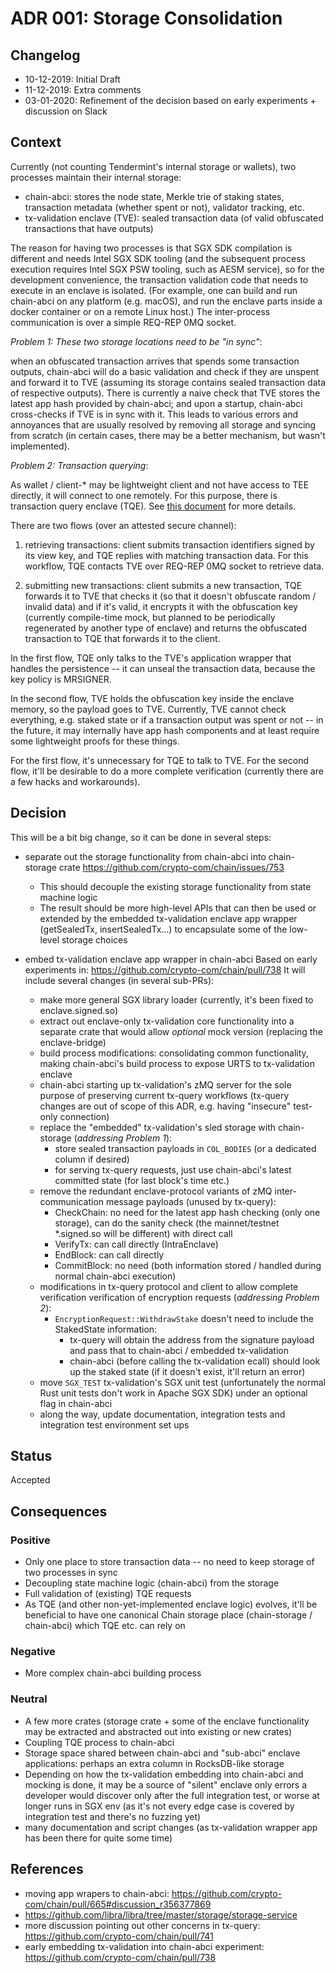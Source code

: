 # ADR 001: Storage Consolidation

## Changelog
* 10-12-2019: Initial Draft
* 11-12-2019: Extra comments
* 03-01-2020: Refinement of the decision based on early experiments + discussion on Slack

## Context
Currently (not counting Tendermint's internal storage or wallets), two processes maintain their internal storage:

* chain-abci: stores the node state, Merkle trie of staking states, transaction metadata (whether spent or not),
validator tracking, etc.
* tx-validation enclave (TVE): sealed transaction data (of valid obfuscated transactions that have outputs)

The reason for having two processes is that SGX SDK compilation is different and needs Intel SGX SDK tooling
(and the subsequent process execution requires Intel SGX PSW tooling, such as AESM service),
so for the development convenience, the transaction validation code that needs to execute in an enclave
is isolated. (For example, one can build and run chain-abci on any platform (e.g. macOS), 
and run the enclave parts inside a docker container or on a remote Linux host.)
The inter-process communication is over a simple REQ-REP 0MQ socket.

*Problem 1: These two storage locations need to be "in sync"*:

when an obfuscated transaction arrives that spends some transaction outputs, chain-abci will do a basic validation and check if they are unspent and forward it to TVE (assuming its storage contains
sealed transaction data of respective outputs). There is currently a naive check that TVE
stores the latest app hash provided by chain-abci; and upon a startup, chain-abci cross-checks if TVE is in sync with it. This leads to various errors and annoyances that are usually resolved by removing all storage and syncing from scratch (in certain cases, there may be a better mechanism, but wasn't implemented).

*Problem 2: Transaction querying*:

As wallet / client-* may be lightweight client and not have access to TEE directly, it will connect to one remotely.
For this purpose, there is transaction query enclave (TQE). See [this document](https://github.com/crypto-com/thaler-docs/blob/master/plan.md#transaction-query-enclave-tqe-optional--for-client-infrastructure) for more details.

There are two flows (over an attested secure channel):

1. retrieving transactions: client submits transaction identifiers signed by its view key, and TQE replies with matching transaction data. For this workflow, TQE contacts TVE over REQ-REP 0MQ socket to retrieve data.

2. submitting new transactions: client submits a new transaction, TQE forwards it to TVE that checks it (so that it doesn't obfuscate random / invalid data) and if it's valid, it encrypts it with the obfuscation key (currently compile-time mock, but planned to be periodically regenerated
by another type of enclave) and returns the obfuscated transaction to TQE that forwards it to the client.

In the first flow, TQE only talks to the TVE's application wrapper that handles the persistence -- it can unseal
the transaction data, because the key policy is MRSIGNER. 

In the second flow, TVE holds the obfuscation key inside the enclave memory, so the payload goes to TVE.
Currently, TVE cannot check everything, e.g. staked state or if a transaction output was spent or not
-- in the future, it may internally have app hash components and at least require some lightweight proofs
for these things.

For the first flow, it's unnecessary for TQE to talk to TVE. For the second flow, it'll be desirable
to do a more complete verification (currently there are a few hacks and workarounds).

## Decision
This will be a bit big change, so it can be done in several steps:

* separate out the storage functionality from chain-abci into chain-storage crate
https://github.com/crypto-com/chain/issues/753
  * This should decouple the existing storage functionality from state machine logic
  * The result should be more high-level APIs that can then be used or extended by the embedded tx-validation enclave app wrapper
    (getSealedTx, insertSealedTx...) to encapsulate some of the low-level storage choices

* embed tx-validation enclave app wrapper in chain-abci
Based on early experiments in: https://github.com/crypto-com/chain/pull/738
It will include several changes (in several sub-PRs):
  * make more general SGX library loader (currently, it's been fixed to enclave.signed.so)
  * extract out enclave-only tx-validation core functionality into a separate crate that would allow *optional* mock version (replacing the enclave-bridge)
  * build process modifications: consolidating common functionality, making chain-abci's build process to expose URTS to tx-validation enclave
  * chain-abci starting up tx-validation's zMQ server for the sole purpose of preserving current tx-query workflows (tx-query changes are out of scope of this ADR,
e.g. having "insecure" test-only connection)
  * replace the "embedded" tx-validation's sled storage with chain-storage (*addressing Problem 1*):
    * store sealed transaction payloads in `COL_BODIES` (or a dedicated column if desired)
    * for serving tx-query requests, just use chain-abci's latest committed state (for last block's time etc.)
  * remove the redundant enclave-protocol variants of zMQ inter-communication message payloads (unused by tx-query):
    * CheckChain: no need for the latest app hash checking (only one storage), can do the sanity check (the mainnet/testnet *.signed.so will be different) with direct call
    * VerifyTx: can call directly (IntraEnclave)
    * EndBlock: can call directly 
    * CommitBlock: no need (both information stored / handled during normal chain-abci execution)
  * modifications in tx-query protocol and client to allow complete verification verification of encryption requests (*addressing Problem 2*):
    * `EncryptionRequest::WithdrawStake` doesn't need to include the StakedState information:
      * tx-query will obtain the address from the signature payload and pass that to chain-abci / embedded tx-validation
      * chain-abci (before calling the tx-validation ecall) should look up the staked state (if it doesn't exist, it'll return an error)
  * move `SGX_TEST` tx-validation's SGX unit test (unfortunately the normal Rust unit tests don't work in Apache SGX SDK) under an optional flag in chain-abci
  * along the way, update documentation, integration tests and integration test environment set ups
  
## Status

Accepted

## Consequences

### Positive

* Only one place to store transaction data -- no need to keep storage of two processes in sync
* Decoupling state machine logic (chain-abci) from the storage
* Full validation of (existing) TQE requests
* As TQE (and other non-yet-implemented enclave logic) evolves, it'll be beneficial to have one canonical Chain storage place (chain-storage / chain-abci)
which TQE etc. can rely on

### Negative
* More complex chain-abci building process 

### Neutral
* A few more crates (storage crate + some of the enclave functionality may be extracted and abstracted out into existing or new crates)
* Coupling TQE process to chain-abci
* Storage space shared between chain-abci and "sub-abci" enclave applications: perhaps an extra column in RocksDB-like storage
* Depending on how the tx-validation embedding into chain-abci and mocking is done, it may be a source of "silent" enclave only errors
a developer would discover only after the full integration test, or worse at longer runs in SGX env (as it's not every edge case is covered by integration test and there's no fuzzing yet)
* many documentation and script changes (as tx-validation wrapper app has been there for quite some time)

## References

* moving app wrapers to chain-abci: https://github.com/crypto-com/chain/pull/665#discussion_r356377869
* https://github.com/libra/libra/tree/master/storage/storage-service
* more discussion pointing out other concerns in tx-query: https://github.com/crypto-com/chain/pull/741
* early embedding tx-validation into chain-abci experiment: https://github.com/crypto-com/chain/pull/738
